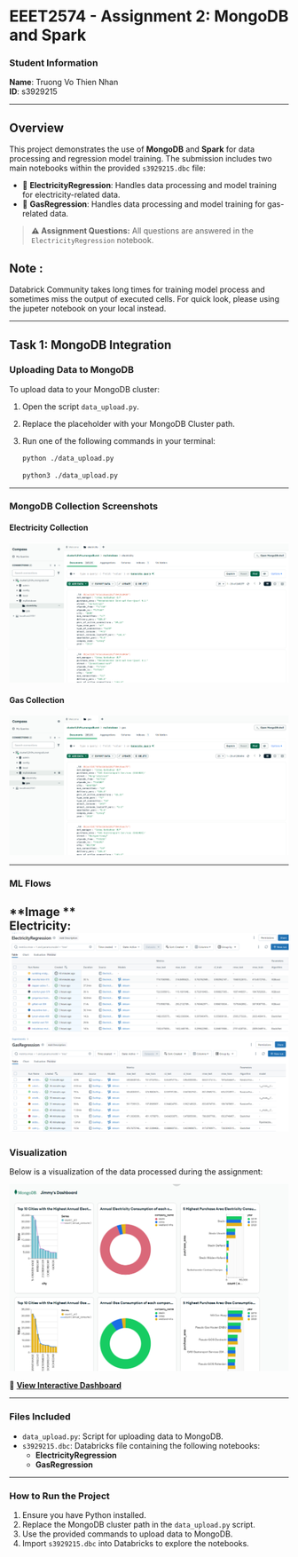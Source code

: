 # **EEET2574 - Assignment 2: MongoDB and Spark**

### **Student Information**  
**Name**: Truong Vo Thien Nhan  
**ID**: s3929215  

---

## **Overview**

This project demonstrates the use of **MongoDB** and **Spark** for data processing and regression model training. The submission includes two main notebooks within the provided `s3929215.dbc` file:  

- 📓 **ElectricityRegression**: Handles data processing and model training for electricity-related data.  
- 📓 **GasRegression**: Handles data processing and model training for gas-related data.  

> **⚠️ Assignment Questions:** All questions are answered in the `ElectricityRegression` notebook.

## **Note** : 
Databrick Community takes long times for training model process and sometimes miss the output of executed cells.
For quick look, please using the jupeter notebook on your local instead.

---

## **Task 1: MongoDB Integration**

### **Uploading Data to MongoDB**  

To upload data to your MongoDB cluster:  

1. Open the script `data_upload.py`.  
2. Replace the placeholder with your MongoDB Cluster path.  
3. Run one of the following commands in your terminal:  

   ```bash
   python ./data_upload.py
   ```

   ```bash
   python3 ./data_upload.py
   ```

---

### **MongoDB Collection Screenshots**

#### **Electricity Collection**
![Electricity Collection](./Image/electricity_collection.png)

#### **Gas Collection**
![Gas Collection](./Image/gas_collection.png)

---

### **ML Flows**
**Image **  
Electricity: 
![Electricity MLflows](./Image/mlflow_elec.png)
![Gas MLflows](./Image/mlflow_gas.png)
---

### **Visualization**

Below is a visualization of the data processed during the assignment:  

![Visualization](./Image/Visualization.png)  

🔗 **[View Interactive Dashboard](https://charts.mongodb.com/charts-project-0-tgoyzmr/public/dashboards/6770cecd-5a5b-4b03-8f18-dd9fbd0c221e)**  

---

### **Files Included**  

- `data_upload.py`: Script for uploading data to MongoDB.  
- `s3929215.dbc`: Databricks file containing the following notebooks:  
  - **ElectricityRegression**  
  - **GasRegression**  

---

### **How to Run the Project**  

1. Ensure you have Python installed.  
2. Replace the MongoDB cluster path in the `data_upload.py` script.  
3. Use the provided commands to upload data to MongoDB.  
4. Import `s3929215.dbc` into Databricks to explore the notebooks.  
